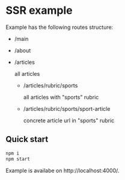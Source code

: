 # SSR example

Example has the following routes structure:


- /main
- /about
- /articles

    all articles
    
    - /articles/rubric/sports

        all articles with "sports" rubric

    - /articles/rubric/sports/sport-article

        concrete article url in "sports" rubric

## Quick start

```bash
npm i
npm start
```

Example is availabe on http://localhost:4000/.
